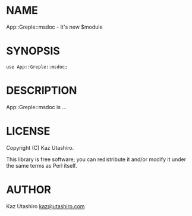 # NAME

App::Greple::msdoc - It's new $module

# SYNOPSIS

    use App::Greple::msdoc;

# DESCRIPTION

App::Greple::msdoc is ...

# LICENSE

Copyright (C) Kaz Utashiro.

This library is free software; you can redistribute it and/or modify
it under the same terms as Perl itself.

# AUTHOR

Kaz Utashiro <kaz@utashiro.com>
